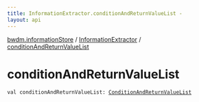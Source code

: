 ```yaml
---
title: InformationExtractor.conditionAndReturnValueList - 
layout: api
---
```


<div class='api-docs-breadcrumbs'><a href="../index.html">bwdm.informationStore</a> / <a href="index.html">InformationExtractor</a> / <a href="./condition-and-return-value-list.html">conditionAndReturnValueList</a></div>

# conditionAndReturnValueList

<div class="signature"><code><span class="keyword">val </span><span class="identifier">conditionAndReturnValueList</span><span class="symbol">: </span><a href="../-condition-and-return-value-list/index.html"><span class="identifier">ConditionAndReturnValueList</span></a></code></div>
